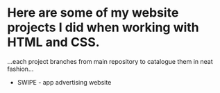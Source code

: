 # Here are some of my website projects I did when working with HTML and CSS.
...each project branches from main repository to catalogue them in neat fashion...

* SWIPE - app advertising website
